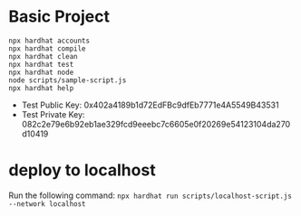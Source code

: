# Basic Project

```shell
npx hardhat accounts
npx hardhat compile
npx hardhat clean
npx hardhat test
npx hardhat node
node scripts/sample-script.js
npx hardhat help
```

- Test Public Key: 0x402a4189b1d72EdFBc9dfEb7771e4A5549B43531
- Test Private Key: 082c2e79e6b92eb1ae329fcd9eeebc7c6605e0f20269e54123104da270d10419

# deploy to localhost

Run the following command:
```npx hardhat run scripts/localhost-script.js --network localhost```